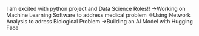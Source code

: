 I am excited with python project and Data Science Roles!!
 ->Working on Machine Learning Software to address medical problem
  ->Using Network Analysis to adress Biological Problem
 ->Building an AI Model with Hugging Face 
